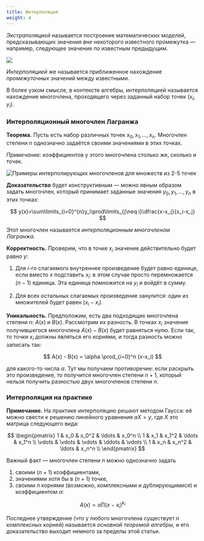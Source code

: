 ```yaml
---
title: Интерполяция
weight: 4
---
```


*Экстраполяцией* называется построение математических моделей, предсказывающих значения *вне* некоторого известного промежутка — например, следующее значение по известным предыдущим.

![](../img/extrapolation.png)

*Интерполяцией* же называется приближенное нахождение *промежуточных* значений между известными.

В более узком смысле, в контексте алгебры, интерполяцией называется нахождение многочлена, проходящего через заданный набор точек $(x_i, y_i)$.

### Интерполяционный многочлен Лагранжа

**Теорема.** Пусть есть набор различных точек $x_0, x_1, \dots, x_{n}$. Многочлен степени $n$ однозначно задаётся своими значениями в этих точках.

*Примечание:* коэффициентов у этого многочлена столько же, сколько и точек.

![Примеры интерполирующих многочленов для множеств из 2-5 точек](../img/lagrange.gif)

**Доказательство** будет конструктивным — можно явным образом задать многочлен, который принимает заданные значения $y_0, y_1, \ldots, y_n$ в этих точках:

$$
y(x)=\sum\limits_{i=0}^{n}y_i\prod\limits_{j\neq i}\dfrac{x-x_j}{x_i-x_j}
$$

Этот многочлен называется *интерполяционным многочленом Лагранжа*.

**Корректность.** Проверим, что в точке $x_i$ значение действительно будет равно $y$:

1. Для $i$-го слагаемого внутреннее произведение будет равно единице, если вместо $x$ подставить $x_i$: в этом случае просто перемножается $(n-1)$ единица. Эта единица помножится на $y_i$ и войдёт в сумму.

2. Для всех остальных слагаемых произведение занулится: один из множителей будет равен $(x_i - x_i)$.

**Уникальность.** Предположим, есть два подходящих многочлена степени $n$: $A(x)$ и $B(x)$. Рассмотрим их разность. В точках $x_i$ значение получившегося многочлена $A(x) - B(x)$ будет равняться нулю. Если так, то точки $x_i$ должны являться его корнями, и тогда разность можно записать так:

$$
A(x) - B(x) = \alpha \prod_{i=0}^n (x-x_i)
$$

для какого-то числа $\alpha$. Тут мы получаем противоречие: если раскрыть это произведение, то получится многочлен степени $n+1$, который нельзя получить разностью двух многочленов степени $n$.

### Интерполяция на практике

**Примечание.** На практике интерполяцию решают методом Гаусса: её можно свести к решению линейного уравнения $aX = y$, где $X$ это матрица следующего вида:

$$
\begin{pmatrix}
    1 & x_0 & x_0^2 & \ldots & x_0^n \\
    1 & x_1 & x_1^2 & \ldots & x_1^n \\
    \vdots & \vdots & \vdots & \ddots & \vdots \\
    1 & x_n & x_n^2 & \ldots & x_n^n \\
\end{pmatrix}
$$

Важный факт — многочлен степени $n$ можно однозначно задать

1. своими $(n+1)$ коэффициентами,
2. значениями хотя бы в $(n + 1)$ точке,
3. своими $n$ корнями (возможно, комплексными и дублирующимися) и коэффициентом $\alpha$:

$$
A(x) = \alpha \prod (x-x_i)^{k_i}
$$

Последнее утверждение (что у любого многочлена существует $n$ комплексных корней) называется *основной теоремой алгебры*, и его доказательство выходит немного за пределы этой статьи.
